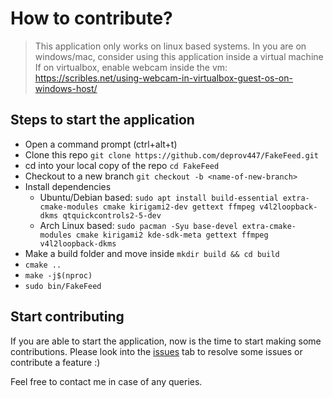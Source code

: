 # How to contribute?

> This application only works on linux based systems. In you are on windows/mac, consider using this application inside a virtual machine
> If on virtualbox, enable webcam inside the vm: https://scribles.net/using-webcam-in-virtualbox-guest-os-on-windows-host/

## Steps to start the application
- Open a command prompt (ctrl+alt+t)
- Clone this repo `git clone https://github.com/deprov447/FakeFeed.git`
- cd into your local copy of the repo `cd FakeFeed`
- Checkout to a new branch `git checkout -b <name-of-new-branch>`
- Install dependencies
    - Ubuntu/Debian based: `sudo apt install build-essential extra-cmake-modules cmake kirigami2-dev gettext ffmpeg v4l2loopback-dkms qtquickcontrols2-5-dev`
    - Arch Linux based: `sudo pacman -Syu base-devel extra-cmake-modules cmake kirigami2 kde-sdk-meta gettext ffmpeg v4l2loopback-dkms`
- Make a build folder and move inside `mkdir build && cd build`
- `cmake ..`
- `make -j$(nproc)`
- `sudo bin/FakeFeed`

## Start contributing
If you are able to start the application, now is the time to start making some contributions. Please look into the [issues](https://github.com/deprov447/FakeFeed/issues) tab to resolve some issues or contribute a feature :)

Feel free to contact me in case of any queries.